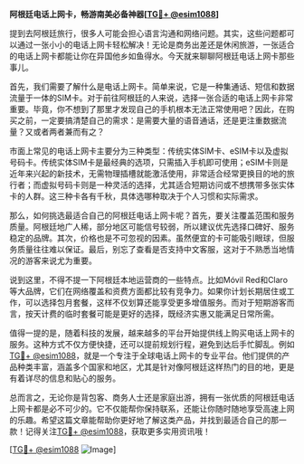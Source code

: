 **阿根廷电话上网卡，畅游南美必备神器[[TG💪+ @esim1088](https://t.me/s/esim1088)]**

提到去阿根廷旅行，很多人可能会担心语言沟通和网络问题。其实，这些问题都可以通过一张小小的电话上网卡轻松解决！无论是商务出差还是休闲旅游，一张适合的电话上网卡都能让你在异国他乡如鱼得水。今天就来聊聊阿根廷电话上网卡那些事儿。

首先，我们需要了解什么是电话上网卡。简单来说，它是一种集通话、短信和数据流量于一体的SIM卡。对于前往阿根廷的人来说，选择一张合适的电话上网卡非常重要。毕竟，你不想到了那里才发现自己的手机根本无法正常使用吧？因此，在购买之前，一定要搞清楚自己的需求：是需要大量的语音通话，还是更注重数据流量？又或者两者兼而有之？

市面上常见的电话上网卡主要分为三种类型：传统实体SIM卡、eSIM卡以及虚拟号码卡。传统实体SIM卡是最经典的选项，只需插入手机即可使用；eSIM卡则是近年来兴起的新技术，无需物理插槽就能激活使用，非常适合经常更换目的地的旅行者；而虚拟号码卡则是一种灵活的选择，尤其适合短期访问或不想携带多张实体卡的人群。这三种卡各有千秋，具体选哪种取决于个人习惯和实际需求。

那么，如何挑选最适合自己的阿根廷电话上网卡呢？首先，要关注覆盖范围和服务质量。阿根廷地广人稀，部分地区可能信号较弱，所以建议优先选择口碑好、服务稳定的品牌。其次，价格也是不可忽视的因素。虽然便宜的卡可能吸引眼球，但服务质量往往难以保证。最后，别忘了查看是否支持中文客服，这对于不熟悉当地情况的游客来说尤为重要。

说到这里，不得不提一下阿根廷本地运营商的一些特点。比如Móvil Red和Claro等大品牌，它们在网络覆盖和资费方面都比较有竞争力。如果你计划长期居住或工作，可以选择包月套餐，这样不仅划算还能享受更多增值服务。而对于短期游客而言，按天计费的临时套餐可能是更好的选择，既经济实惠又能满足日常所需。

值得一提的是，随着科技的发展，越来越多的平台开始提供线上购买电话上网卡的服务。这种方式不仅方便快捷，还可以提前规划行程，避免到达后手忙脚乱。例如[TG💪+ @esim1088](https://t.me/s/esim1088)，就是一个专注于全球电话上网卡的专业平台。他们提供的产品种类丰富，涵盖多个国家和地区，尤其是针对像阿根廷这样热门的目的地，更是有着详尽的信息和贴心的服务。

总而言之，无论你是背包客、商务人士还是家庭出游，拥有一张优质的阿根廷电话上网卡都是必不可少的。它不仅能帮你保持联系，还能让你随时随地享受高速上网的乐趣。希望这篇文章能帮助你更好地了解这类产品，并找到最适合自己的那一款！记得关注[TG💪+ @esim1088](https://t.me/s/esim1088)，获取更多实用资讯哦！

[[TG💪+ @esim1088](https://t.me/s/esim1088) ![Image](https://i.postimg.cc/4NQfJmqS/Snipaste-2025-05-13-00-14-12.png)]